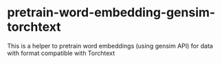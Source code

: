 # pretrain-word-embedding-gensim-torchtext
This is a helper to pretrain word embeddings (using gensim API) for data with format compatible with Torchtext

